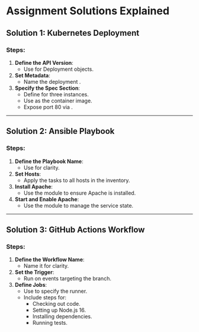 # Assignment Solutions Explained

## Solution 1: Kubernetes Deployment
### Steps:
1. **Define the API Version**:
   - Use  for Deployment objects.
2. **Set Metadata**:
   - Name the deployment .
3. **Specify the Spec Section**:
   - Define  for three instances.
   - Use  as the container image.
   - Expose port 80 via .

---

## Solution 2: Ansible Playbook
### Steps:
1. **Define the Playbook Name**:
   - Use  for clarity.
2. **Set Hosts**:
   - Apply the tasks to all hosts in the inventory.
3. **Install Apache**:
   - Use the  module to ensure Apache is installed.
4. **Start and Enable Apache**:
   - Use the  module to manage the service state.

---

## Solution 3: GitHub Actions Workflow
### Steps:
1. **Define the Workflow Name**:
   - Name it  for clarity.
2. **Set the Trigger**:
   - Run on  events targeting the  branch.
3. **Define Jobs**:
   - Use  to specify the runner.
   - Include steps for:
     - Checking out code.
     - Setting up Node.js 16.
     - Installing dependencies.
     - Running tests.

